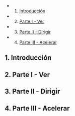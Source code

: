<!-- vscode-markdown-toc -->
* 1. [Introducción](#Introduccin)
* 2. [Parte I - Ver](#ParteI-Ver)
* 3. [Parte II - Dirigir](#ParteII-Dirigir)
* 4. [Parte III - Acelerar](#ParteIII-Acelerar)

<!-- vscode-markdown-toc-config
	numbering=true
	autoSave=true
	/vscode-markdown-toc-config -->
<!-- /vscode-markdown-toc -->


##  1. <a name='Introduccin'></a>Introducción

##  2. <a name='ParteI-Ver'></a>Parte I - Ver

##  3. <a name='ParteII-Dirigir'></a>Parte II - Dirigir

##  4. <a name='ParteIII-Acelerar'></a>Parte III - Acelerar